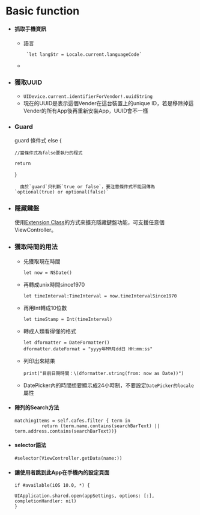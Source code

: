 # Basic function

* #### 抓取手機資訊

  * 語言

         `let langStr = Locale.current.languageCode`
  * 

* ### 獲取UUID

  * `UIDevice.current.identifierForVendor!.uuidString`
  * 現在的UUID是表示這個Vender在這台裝置上的unique ID，若是移除掉這Vender的所有App後再重新安裝App，UUID會不一樣
* ### Guard

  guard 條件式 else {

  `//當條件式為false要執行的程式`

  `return`

  }

        由於`guard`只判斷`true or false`，要注意條件式不能回傳為`optional(true) or optional(false)`

* ### 隱藏鍵盤

  使用[Extension Class](/com/questions/24126678/close-ios-keyboard-by-touching-anywhere-using-swift)的方式來擴充隱藏鍵盤功能，可支援任意個ViewController。

* ### 獲取時間的用法

  * 先獲取現在時間

    ```
    let now = NSDate()
    ```

  * 再轉成unix時間since1970

    ```
    let timeInterval:TimeInterval = now.timeIntervalSince1970
    ```

  * 再用Int轉成10位數

    ```
    let timeStamp = Int(timeInterval)
    ```

  * 轉成人類看得懂的格式

    ```
    let dformatter = DateFormatter()
    dformatter.dateFormat = "yyyy年MM月dd日 HH:mm:ss"
    ```

  * 列印出來結果

    ```
    print("目前日期時間：\(dformatter.string(from: now as Date))")
    ```

  * DatePicker內的時間想要顯示成24小時制，不要設定`DatePicker的locale`屬性
* #### 陣列的Search方法

  ```
  matchingItems = self.cafes.filter { term in
            return (term.name.contains(searchBarText) || term.address.contains(searchBarText))}
  ```
* #### selector語法

  `#selector(ViewController.getData(name:))`

* #### 讓使用者跳到此App在手機內的設定頁面

  ```
  if #available(iOS 10.0, *) {                            

  UIApplication.shared.open(appSettings, options: [:], completionHandler: nil)
  }
  ```



